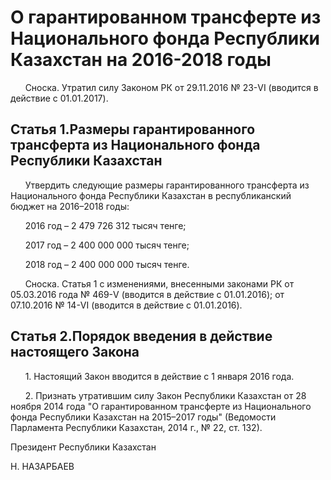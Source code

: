 # О гарантированном трансферте из Национального фонда Республики Казахстан на 2016-2018 годы

      Сноска. Утратил силу Законом РК от 29.11.2016 № 23-VI (вводится в действие с 01.01.2017).

## Статья 1.Размеры гарантированного трансферта из Национального фонда Республики Казахстан

      Утвердить следующие размеры гарантированного трансферта из Национального фонда Республики Казахстан в республиканский бюджет на 2016–2018 годы:

      2016 год – 2 479 726 312 тысяч тенге;

      2017 год – 2 400 000 000 тысяч тенге;

      2018 год – 2 400 000 000 тысяч тенге.

      Сноска. Статья 1 с изменениями, внесенными законами РК от 05.03.2016 года № 469-V (вводится в действие с 01.01.2016); от 07.10.2016 № 14-VI (вводится в действие с 01.01.2016).

## Статья 2.Порядок введения в действие настоящего Закона

      1. Настоящий Закон вводится в действие с 1 января 2016 года.

      2. Признать утратившим силу Закон Республики Казахстан от 28 ноября 2014 года "О гарантированном трансферте из Национального фонда Республики Казахстан на 2015–2017 годы" (Ведомости Парламента Республики Казахстан, 2014 г., № 22, ст. 132).

Пре­зи­дент Рес­пуб­ли­ки Ка­зах­стан

Н. НА­ЗАР­БА­ЕВ

